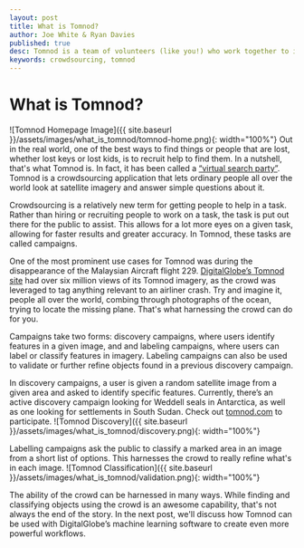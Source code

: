 ```yaml
---
layout: post
title: What is Tomnod?
author: Joe White & Ryan Davies
published: true
desc: Tomnod is a team of volunteers (like you!) who work together to identify important objects and interesting places in satellite images.
keywords: crowdsourcing, tomnod
---
```


# What is Tomnod?
![Tomnod Homepage Image]({{ site.baseurl }}/assets/images/what_is_tomnod/tomnod-home.png){: width="100%"} 
Out in the real world, one of the best ways to find things or people that are lost, whether lost keys or lost kids, is to recruit help to find them.  In a nutshell, that's what Tomnod is. In fact, it has been called a [“virtual search party”](http://www.independent.co.uk/life-style/gadgets-and-tech/tomnod-how-to-join-the-virtual-search-party-scanning-satellite-imagery-for-flight-mh370-9188947.html). Tomnod is a crowdsourcing application that lets ordinary people all over the world look at satellite imagery and answer simple questions about it.

Crowdsourcing is a relatively new term for getting people to help in a task.  Rather than hiring or recruiting people to work on a task, the task is put out there for the public to assist. This allows for a lot more eyes on a given task, allowing for faster results and greater accuracy. In Tomnod, these tasks are called campaigns.

One of the most prominent use cases for Tomnod was during the disappearance of the Malaysian Aircraft flight 229. [DigitalGlobe’s Tomnod site](http://www.tomnod.com) had over six million views of its Tomnod imagery, as the crowd was leveraged to tag anything relevant to an airliner crash. Try and imagine it, people all over the world, combing through photographs of the ocean, trying to locate the missing plane.  That's what harnessing the crowd can do for you.

Campaigns take two forms: discovery campaigns, where users identify features in a given image, and and labeling campaigns, where users can label or classify features in imagery.  Labeling campaigns can also be used to validate or further refine objects found in a previous discovery campaign.  

In discovery campaigns, a user is given a random satellite image from a given area and asked to identify specific features. Currently, there’s an active discovery campaign looking for Weddell seals in Antarctica, as well as one looking for settlements in South Sudan. Check out [tomnod.com](http://www.tomnod.com) to participate. ![Tomnod Discovery]({{ site.baseurl }}/assets/images/what_is_tomnod/discovery.png){: width="100%"}

Labelling campaigns ask the public to classify a marked area in an image from a short list of options. This harnesses the crowd to really refine what's in each image.  ![Tomnod Classification]({{ site.baseurl }}/assets/images/what_is_tomnod/validation.png){: width="100%"}

The ability of the crowd can be harnessed in many ways.  While finding and classifying objects using the crowd is an awesome capability, that's not always the end of the story.  In the next post, we'll discuss how Tomnod can be used with DigitalGlobe’s machine learning software to create even more powerful workflows.








